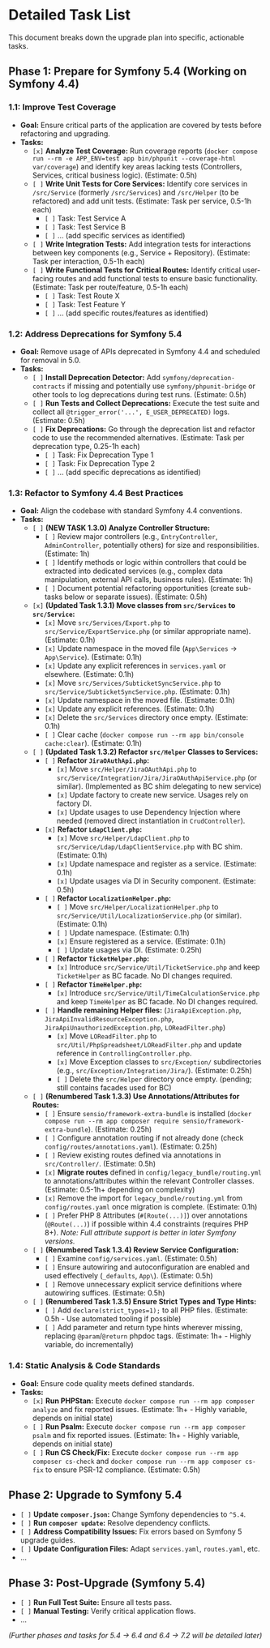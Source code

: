 # Detailed Task List

This document breaks down the upgrade plan into specific, actionable tasks.

## Phase 1: Prepare for Symfony 5.4 (Working on Symfony 4.4)

### 1.1: Improve Test Coverage
*   **Goal:** Ensure critical parts of the application are covered by tests before refactoring and upgrading.
*   **Tasks:**
    *   `[x]` **Analyze Test Coverage:** Run coverage reports (`docker compose run --rm -e APP_ENV=test app bin/phpunit --coverage-html var/coverage`) and identify key areas lacking tests (Controllers, Services, critical business logic). (Estimate: 0.5h)
    *   `[ ]` **Write Unit Tests for Core Services:** Identify core services in `/src/Service` (formerly `/src/Services`) and `/src/Helper` (to be refactored) and add unit tests. (Estimate: Task per service, 0.5-1h each)
        *   `[ ]` Task: Test Service A
        *   `[ ]` Task: Test Service B
        *   `[ ]` ... (add specific services as identified)
    *   `[ ]` **Write Integration Tests:** Add integration tests for interactions between key components (e.g., Service + Repository). (Estimate: Task per interaction, 0.5-1h each)
    *   `[ ]` **Write Functional Tests for Critical Routes:** Identify critical user-facing routes and add functional tests to ensure basic functionality. (Estimate: Task per route/feature, 0.5-1h each)
        *   `[ ]` Task: Test Route X
        *   `[ ]` Task: Test Feature Y
        *   `[ ]` ... (add specific routes/features as identified)

### 1.2: Address Deprecations for Symfony 5.4
*   **Goal:** Remove usage of APIs deprecated in Symfony 4.4 and scheduled for removal in 5.0.
*   **Tasks:**
    *   `[ ]` **Install Deprecation Detector:** Add `symfony/deprecation-contracts` if missing and potentially use `symfony/phpunit-bridge` or other tools to log deprecations during test runs. (Estimate: 0.5h)
    *   `[ ]` **Run Tests and Collect Deprecations:** Execute the test suite and collect all `@trigger_error('...', E_USER_DEPRECATED)` logs. (Estimate: 0.5h)
    *   `[ ]` **Fix Deprecations:** Go through the deprecation list and refactor code to use the recommended alternatives. (Estimate: Task per deprecation type, 0.25-1h each)
        *   `[ ]` Task: Fix Deprecation Type 1
        *   `[ ]` Task: Fix Deprecation Type 2
        *   `[ ]` ... (add specific deprecations as identified)

### 1.3: Refactor to Symfony 4.4 Best Practices
*   **Goal:** Align the codebase with standard Symfony 4.4 conventions.
*   **Tasks:**
    *   `[ ]` **(NEW TASK 1.3.0) Analyze Controller Structure:**
        *   `[ ]` Review major controllers (e.g., `EntryController`, `AdminController`, potentially others) for size and responsibilities. (Estimate: 1h)
        *   `[ ]` Identify methods or logic within controllers that could be extracted into dedicated services (e.g., complex data manipulation, external API calls, business rules). (Estimate: 1h)
        *   `[ ]` Document potential refactoring opportunities (create sub-tasks below or separate issues). (Estimate: 0.5h)
    *   `[x]` **(Updated Task 1.3.1) Move classes from `src/Services` to `src/Service`:**
        *   `[x]` Move `src/Services/Export.php` to `src/Service/ExportService.php` (or similar appropriate name). (Estimate: 0.1h)
        *   `[x]` Update namespace in the moved file (`App\Services` -> `App\Service`). (Estimate: 0.1h)
        *   `[x]` Update any explicit references in `services.yaml` or elsewhere. (Estimate: 0.1h)
        *   `[x]` Move `src/Services/SubticketSyncService.php` to `src/Service/SubticketSyncService.php`. (Estimate: 0.1h)
        *   `[x]` Update namespace in the moved file. (Estimate: 0.1h)
        *   `[x]` Update any explicit references. (Estimate: 0.1h)
        *   `[x]` Delete the `src/Services` directory once empty. (Estimate: 0.1h)
        *   `[ ]` Clear cache (`docker compose run --rm app bin/console cache:clear`). (Estimate: 0.1h)
    *   `[ ]` **(Updated Task 1.3.2) Refactor `src/Helper` Classes to Services:**
        *   `[ ]` **Refactor `JiraOAuthApi.php`:**
            *   `[x]` Move `src/Helper/JiraOAuthApi.php` to `src/Service/Integration/Jira/JiraOAuthApiService.php` (or similar). (Implemented as BC shim delegating to new service)
            *   `[x]` Update factory to create new service. Usages rely on factory DI.
            *   `[x]` Update usages to use Dependency Injection where needed (removed direct instantiation in `CrudController`).
        *   `[x]` **Refactor `LdapClient.php`:**
            *   `[x]` Move `src/Helper/LdapClient.php` to `src/Service/Ldap/LdapClientService.php` with BC shim. (Estimate: 0.1h)
            *   `[x]` Update namespace and register as a service. (Estimate: 0.1h)
            *   `[x]` Update usages via DI in Security component. (Estimate: 0.5h)
        *   `[ ]` **Refactor `LocalizationHelper.php`:**
            *   `[ ]` Move `src/Helper/LocalizationHelper.php` to `src/Service/Util/LocalizationService.php` (or similar). (Estimate: 0.1h)
            *   `[ ]` Update namespace. (Estimate: 0.1h)
            *   `[x]` Ensure registered as a service. (Estimate: 0.1h)
            *   `[ ]` Update usages via DI. (Estimate: 0.25h)
        *   `[ ]` **Refactor `TicketHelper.php`:**
            *   `[x]` Introduce `src/Service/Util/TicketService.php` and keep `TicketHelper` as BC facade. No DI changes required.
        *   `[ ]` **Refactor `TimeHelper.php`:**
            *   `[x]` Introduce `src/Service/Util/TimeCalculationService.php` and keep `TimeHelper` as BC facade. No DI changes required.
        *   `[ ]` **Handle remaining Helper files:** (`JiraApiException.php`, `JiraApiInvalidResourceException.php`, `JiraApiUnauthorizedException.php`, `LOReadFilter.php`)
            *   `[x]` Move `LOReadFilter.php` to `src/Util/PhpSpreadsheet/LOReadFilter.php` and update reference in `ControllingController.php`.
            *   `[x]` Move Exception classes to `src/Exception/` subdirectories (e.g., `src/Exception/Integration/Jira/`). (Estimate: 0.25h)
            *   `[ ]` Delete the `src/Helper` directory once empty. (pending; still contains facades used for BC)
    *   `[ ]` **(Renumbered Task 1.3.3) Use Annotations/Attributes for Routes:**
        *   `[ ]` Ensure `sensio/framework-extra-bundle` is installed (`docker compose run --rm app composer require sensio/framework-extra-bundle`). (Estimate: 0.25h)
        *   `[ ]` Configure annotation routing if not already done (check `config/routes/annotations.yaml`). (Estimate: 0.25h)
        *   `[ ]` Review existing routes defined via annotations in `src/Controller/`. (Estimate: 0.5h)
        *   `[x]` **Migrate routes** defined in `config/legacy_bundle/routing.yml` to annotations/attributes within the relevant Controller classes. (Estimate: 0.5-1h+ depending on complexity)
        *   `[x]` Remove the import for `legacy_bundle/routing.yml` from `config/routes.yaml` once migration is complete. (Estimate: 0.1h)
        *   `[ ]` Prefer PHP 8 Attributes (`#[Route(...)]`) over annotations (`@Route(...)`) if possible within 4.4 constraints (requires PHP 8+). *Note: Full attribute support is better in later Symfony versions.*
    *   `[ ]` **(Renumbered Task 1.3.4) Review Service Configuration:**
        *   `[ ]` Examine `config/services.yaml`. (Estimate: 0.5h)
        *   `[ ]` Ensure autowiring and autoconfiguration are enabled and used effectively (`_defaults`, `App\`). (Estimate: 0.5h)
        *   `[ ]` Remove unnecessary explicit service definitions where autowiring suffices. (Estimate: 0.5h)
    *   `[ ]` **(Renumbered Task 1.3.5) Ensure Strict Types and Type Hints:**
        *   `[ ]` Add `declare(strict_types=1);` to all PHP files. (Estimate: 0.5h - Use automated tooling if possible)
        *   `[ ]` Add parameter and return type hints wherever missing, replacing `@param`/`@return` phpdoc tags. (Estimate: 1h+ - Highly variable, do incrementally)

### 1.4: Static Analysis & Code Standards
*   **Goal:** Ensure code quality meets defined standards.
*   **Tasks:**
    *   `[x]` **Run PHPStan:** Execute `docker compose run --rm app composer analyze` and fix reported issues. (Estimate: 1h+ - Highly variable, depends on initial state)
    *   `[ ]` **Run Psalm:** Execute `docker compose run --rm app composer psalm` and fix reported issues. (Estimate: 1h+ - Highly variable, depends on initial state)
    *   `[ ]` **Run CS Check/Fix:** Execute `docker compose run --rm app composer cs-check` and `docker compose run --rm app composer cs-fix` to ensure PSR-12 compliance. (Estimate: 0.5h)

## Phase 2: Upgrade to Symfony 5.4

*   `[ ]` **Update `composer.json`:** Change Symfony dependencies to `^5.4`.
*   `[ ]` **Run `composer update`:** Resolve dependency conflicts.
*   `[ ]` **Address Compatibility Issues:** Fix errors based on Symfony 5 upgrade guides.
*   `[ ]` **Update Configuration Files:** Adapt `services.yaml`, `routes.yaml`, etc.
*   ...

## Phase 3: Post-Upgrade (Symfony 5.4)

*   `[ ]` **Run Full Test Suite:** Ensure all tests pass.
*   `[ ]` **Manual Testing:** Verify critical application flows.
*   ...

*(Further phases and tasks for 5.4 -> 6.4 and 6.4 -> 7.2 will be detailed later)*
